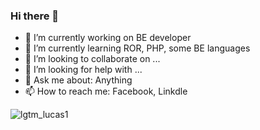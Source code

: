 ### Hi there 👋

- 🔭 I’m currently working on BE developer
- 🌱 I’m currently learning ROR, PHP, some BE languages
- 👯 I’m looking to collaborate on ...
- 🤔 I’m looking for help with ...
- 💬 Ask me about: Anything
- 📫 How to reach me: Facebook, Linkdle

<!--
**nhthach/nhthach** is a ✨ _special_ ✨ repository because its `README.md` (this file) appears on your GitHub profile.

Here are some ideas to get you started:

- 🔭 I’m currently working on BE developer
- 🌱 I’m currently learning ROR, PHP, some BE languages
- 👯 I’m looking to collaborate on ...
- 🤔 I’m looking for help with ...
- 💬 Ask me about: Anything
- 📫 How to reach me: Facebook, Linkdle
- 😄 Pronouns: ...
- ⚡ Fun fact: ...
-->

![lgtm_lucas1](https://github.com/user-attachments/assets/6b1dbff1-65ea-45fe-847c-1406fefe79e8)

